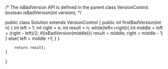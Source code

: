 /* The isBadVersion API is defined in the parent class VersionControl.
      boolean isBadVersion(int version); */

public class Solution extends VersionControl {
    public int firstBadVersion(int n) {
        int left = 1;
        int right = n;
        int result = n;
        while(left<=right){
            int middle = left + (right - left)/2;
            if(isBadVersion(middle)){
               result = middle; 
               right = middle - 1;
            }
            else{
                left = middle +1;
            }
        }
        
        return result;
    }
}
